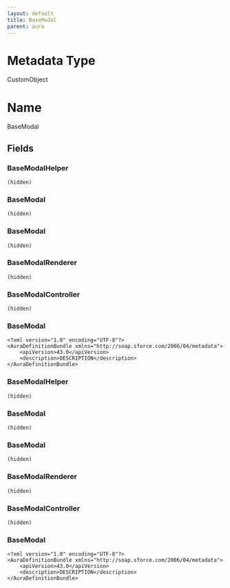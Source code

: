 ```yaml
---
layout: default
title: BaseModal
parent: aura
---
```

# Metadata Type
CustomObject

# Name
BaseModal
## Fields
### BaseModalHelper

```
(hidden)
```
### BaseModal

```
(hidden)
```
### BaseModal

```
(hidden)
```
### BaseModalRenderer

```
(hidden)
```
### BaseModalController

```
(hidden)
```
### BaseModal

```
<?xml version="1.0" encoding="UTF-8"?>
<AuraDefinitionBundle xmlns="http://soap.sforce.com/2006/04/metadata">
    <apiVersion>43.0</apiVersion>
    <description>DESCRIPTION</description>
</AuraDefinitionBundle>
```
### BaseModalHelper

```
(hidden)
```
### BaseModal

```
(hidden)
```
### BaseModal

```
(hidden)
```
### BaseModalRenderer

```
(hidden)
```
### BaseModalController

```
(hidden)
```
### BaseModal

```
<?xml version="1.0" encoding="UTF-8"?>
<AuraDefinitionBundle xmlns="http://soap.sforce.com/2006/04/metadata">
    <apiVersion>43.0</apiVersion>
    <description>DESCRIPTION</description>
</AuraDefinitionBundle>
```
